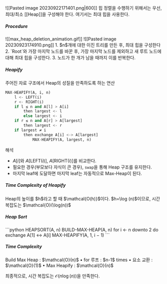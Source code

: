 ![[Pasted image 20230922171401.png|600]]
힙 정렬을 수행하기 위해서는 우선, 최대/최소 [[Heap]]을 구성해야 한다.
여기서는 최대 힙을 사용한다.

<h5>Procedure</h5>
![[max_heap_deletion_animation.gif]]
![[Pasted image 20230923174910.png]]
1. $n$개에 대한 이진 트리를 만든 후, 최대 힙을 구성한다
2. `Root`와 가장 마지막 노드를 바꾼 후, 가장 마지막 노드를 제외하고 새 루트 노드에 대해 최대 힙을 구성한다.
3. 노드가 한 개가 남을 때까지 이를 반복한다.

<h5>Heapify</h5>
주어진 자료 구조에서 Heap의 성질을 만족하도록 하는 연산

```python
MAX-HEAPIFY(A, i, n)
	l <- LEFT(i)
	r <- RIGHT(i)
	if l ≤ n and A[l] > A[i]
		then largest <- l
		else largest <- i
	if r ≤ n and A[r] > A[largest]
		then largest <- r
	if largest ≠ i
		then exchange A[i] <-> A[largest]
			MAX-HEAPIFY(A, largest, n)
```

해석
* $A[i]$와 $A[\text{LEFT}(i)]$, $A[\text{RIGHT}(i)]$를 비교한다.
* 필요한 경우(부모보다 자식이 큰 경우), `swap`을 통해 Heap 구조를 유지한다.
* 마지막 leaf에 도달하면 마지막 leaf는 자동적으로 Max-Heap이 된다. 

<h5>Time Complexity of Heapify</h5>
Heap의 높이를 $h$라고 할 때 $\mathcal{O(h)}$이다. $h=\log (n)$이므로, 시간 복잡도는 $\mathcal{O}(\log(n))$

<h5>Heap Sort</h5>
```python
HEAPSORT(A, n)
	BUILD-MAX-HEAP(A, n)
	for i <- n downto 2
		do exchange A[1] <-> A[i]
			MAX-HEAPIFY(A, 1, i − 1)
```

<h5>Time Complexity</h5>
Build Max Heap : $\mathcal{O}(n)$
• for 루프 : $n-1$ times
• 요소 교환 : $\mathcal{O}(1)$
• Max Heapify : $\mathcal{O}(n)$

최종적으로, 시간 복잡도는 $\mathcal{O}(n\log (n))$을 만족한다.